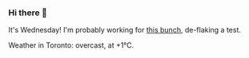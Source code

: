 ### Hi there :wave:

It's Wednesday! I'm probably working for [this bunch](https://github.com/kohofinancial), de-flaking a test.

Weather in Toronto: overcast, at +1°C.
